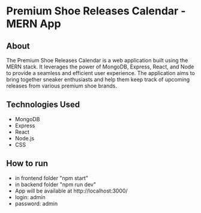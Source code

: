  <h1>Premium Shoe Releases Calendar - MERN App</h1>

  <h2>About</h2>
  <p>
    The Premium Shoe Releases Calendar is a web application built using the MERN stack. It leverages the power of MongoDB,
    Express, React, and Node to provide a seamless and efficient user experience. The application aims to bring together
    sneaker enthusiasts and help them keep track of upcoming releases from various premium shoe brands.
  </p>

  <h2>Technologies Used</h2>
  <ul>
    <li>MongoDB</li>
    <li>Express</li>
    <li>React</li>
    <li>Node.js</li>
    <li>CSS</li>
  </ul>
  
  <h2>How to run</h2>
  <ul>
    <li>in frontend folder "npm start"</li>
    <li>in backend folder "npm run dev"</li>
    <li>App will be available at http://localhost:3000/ </li>
    <li> login: admin </li>
    <li> password: admin </li>
  </ul>